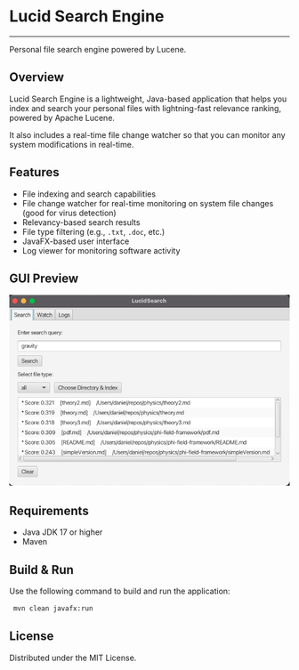 # Lucid Search Engine

---

Personal file search engine powered by Lucene.

## Overview

Lucid Search Engine is a lightweight, Java-based application that helps you index and search your personal files with lightning-fast relevance ranking, powered by Apache Lucene. 

It also includes a real-time file change watcher so that you can monitor any system modifications in real-time.


## Features
- File indexing and search capabilities
- File change watcher for real-time monitoring on system file changes (good for virus detection)
- Relevancy-based search results
- File type filtering (e.g., `.txt`, `.doc`, etc.)
- JavaFX-based user interface
- Log viewer for monitoring software activity

## GUI Preview
![Lucid Search Engine GUI](assets/gui.png)

## Requirements
- Java JDK 17 or higher
- Maven

## Build & Run
Use the following command to build and run the application:

```bash
 mvn clean javafx:run
```

## License
Distributed under the MIT License.
